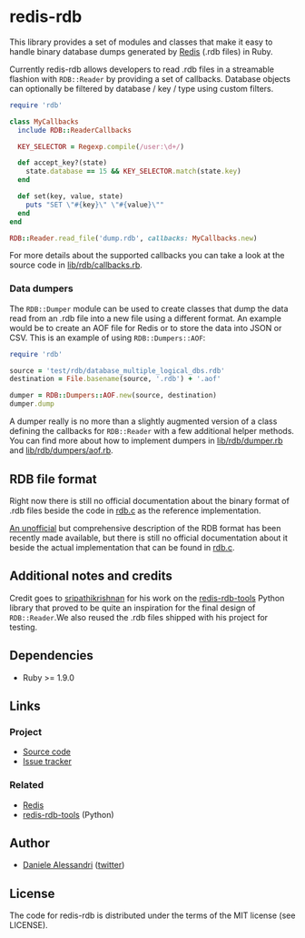# redis-rdb #

This library provides a set of modules and classes that make it easy to handle binary
database dumps generated by [Redis](http://redis.io) (.rdb files) in Ruby.

Currently redis-rdb allows developers to read .rdb files in a streamable flashion
with `RDB::Reader` by providing a set of callbacks. Database objects can optionally
be filtered by database / key / type using custom filters.

```ruby
require 'rdb'

class MyCallbacks
  include RDB::ReaderCallbacks

  KEY_SELECTOR = Regexp.compile(/user:\d+/)

  def accept_key?(state)
    state.database == 15 && KEY_SELECTOR.match(state.key)
  end

  def set(key, value, state)
    puts "SET \"#{key}\" \"#{value}\""
  end
end

RDB::Reader.read_file('dump.rdb', callbacks: MyCallbacks.new)
```

For more details about the supported callbacks you can take a look at the source code in
[lib/rdb/callbacks.rb](https://github.com/nrk/redis-rdb/blob/master/lib/rdb/callbacks.rb).

### Data dumpers ###

The `RDB::Dumper` module can be used to create classes that dump the data read from an .rdb file
into a new file using a different format. An example would be to create an AOF file for Redis or
to store the data into JSON or CSV. This is an example of using `RDB::Dumpers::AOF`:

```ruby
require 'rdb'

source = 'test/rdb/database_multiple_logical_dbs.rdb'
destination = File.basename(source, '.rdb') + '.aof'

dumper = RDB::Dumpers::AOF.new(source, destination)
dumper.dump
```

A dumper really is no more than a slightly augmented version of a class defining the callbacks
for `RDB::Reader` with a few additional helper methods. You can find more about how to implement
dumpers in [lib/rdb/dumper.rb](https://github.com/nrk/redis-rdb/blob/master/lib/rdb/dumper.rb)
and [lib/rdb/dumpers/aof.rb](https://github.com/nrk/redis-rdb/blob/master/lib/rdb/dumpers/aof.rb).

## RDB file format ##

Right now there is still no official documentation about the binary format of .rdb files beside
the code in [rdb.c](https://github.com/antirez/redis/blob/unstable/src/rdb.c) as the reference
implementation.

[An unofficial](https://github.com/sripathikrishnan/redis-rdb-tools/wiki/Redis-RDB-Dump-File-Format)
but comprehensive description of the RDB format has been recently made available, but there is
still no official documentation about it beside the actual implementation that can be found in
[rdb.c](https://github.com/antirez/redis/blob/unstable/src/rdb.c).

## Additional notes and credits ##

Credit goes to [sripathikrishnan](https://github.com/sripathikrishnan) for his work on the
[redis-rdb-tools](https://github.com/sripathikrishnan/redis-rdb-tools) Python library that
proved to be quite an inspiration for the final design of `RDB::Reader`.We also reused the
.rdb files shipped with his project for testing.

## Dependencies ##
- Ruby >= 1.9.0

## Links ##

### Project ###
- [Source code](https://github.com/nrk/redis-rdb/)
- [Issue tracker](https://github.com/nrk/redis-rdb/issues)

### Related ###
- [Redis](http://redis.io/)
- [redis-rdb-tools](https://github.com/sripathikrishnan/redis-rdb-tools) (Python)

## Author ##

- [Daniele Alessandri](mailto:suppakilla@gmail.com) ([twitter](http://twitter.com/JoL1hAHN))

## License ##

The code for redis-rdb is distributed under the terms of the MIT license (see LICENSE).
